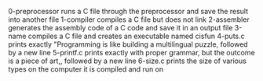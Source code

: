  
0-preprocessor runs a C file through the preprocessor and save the result into another file
1-compiler compiles a C file but does not link
2-assembler  generates the assembly code of a C code and save it in an output file
3-name compiles a C file and creates an executable named cisfun
4-puts.c prints exactly "Programming is like building a multilingual puzzle, followed by a new line
5-printf.c prints exactly with proper grammar, but the outcome is a piece of art,, followed by a new line
6-size.c  prints the size of various types on the computer it is compiled and run on
